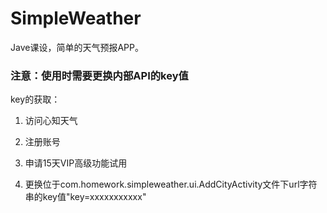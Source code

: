 # SimpleWeather
Jave课设，简单的天气预报APP。

### 注意：使用时需要更换内部API的key值
key的获取：

1. 访问心知天气

2. 注册账号

3. 申请15天VIP高级功能试用

4. 更换位于com.homework.simpleweather.ui.AddCityActivity文件下url字符串的key值"key=xxxxxxxxxxx"
